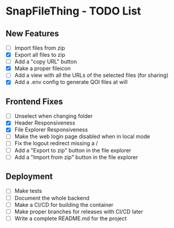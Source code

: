 # SnapFileThing - TODO List

## New Features

- [ ] Import files from zip
- [x] Export all files to zip
- [ ] Add a "copy URL" button
- [x] Make a proper fileicon
- [ ] Add a view with all the URLs of the selected files (for sharing)
- [x] Add a .env config to generate QOI files at will

## Frontend Fixes

- [ ] Unselect when changing folder
- [x] Header Responsiveness
- [x] File Explorer Responsiveness
- [ ] Make the web login page disabled when in local mode
- [ ] Fix the logout redirect missing a /
- [ ] Add a "Export to zip" button in the file explorer
- [ ] Add a "Import from zip" button in the file explorer

## Deployment

- [ ] Make tests
- [ ] Document the whole backend
- [ ] Make a CI/CD for building the container
- [ ] Make proper branches for releases with CI/CD later
- [ ] Write a complete README.md for the project
